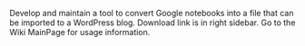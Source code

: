 Develop and maintain a tool to convert Google notebooks into a file that can be imported to a WordPress blog. Download link is in right sidebar. Go to the Wiki MainPage for usage information.